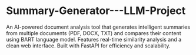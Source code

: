 # Summary-Generator---LLM-Project
An AI-powered document analysis tool that generates intelligent summaries from multiple documents (PDF, DOCX, TXT) and compares their content using BART language model. Features real-time similarity analysis and a clean web interface. Built with FastAPI for efficiency and scalability.
